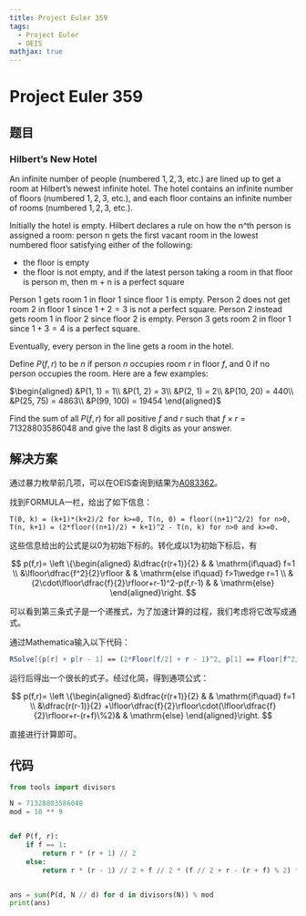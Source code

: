 ```yaml
---
title: Project Euler 359
tags:
  - Project Euler
  - OEIS
mathjax: true
---
```

<escape><!-- more --></escape>

# Project Euler 359

## 题目

### Hilbert’s New Hotel

An infinite number of people (numbered $1, 2, 3,$ etc.) are lined up to get a room at Hilbert’s newest infinite hotel. The hotel contains an infinite number of floors (numbered $1, 2, 3,$ etc.), and each floor contains an infinite number of rooms (numbered $1, 2, 3,$ etc.).

Initially the hotel is empty. Hilbert declares a rule on how the n^th person is assigned a room: person n gets the first vacant room in the lowest numbered floor satisfying either of the following:

- the floor is empty
- the floor is not empty, and if the latest person taking a room in that floor is person m, then m + n is a perfect square

Person $1$ gets room $1$ in floor $1$ since floor $1$ is empty.
Person $2$ does not get room $2$ in floor $1$ since $1 + 2 = 3$ is not a perfect square. Person $2$ instead gets room $1$ in floor $2$ since floor $2$ is empty. Person $3$ gets room $2$ in floor $1$ since $1 + 3 = 4$ is a perfect square.

Eventually, every person in the line gets a room in the hotel.

Define $P(f, r)$ to be $n$ if person $n$ occupies room $r$ in floor $f$, and $0$ if no person occupies the room. Here are a few examples:

$\begin{aligned}
&P(1, 1) = 1\\
&P(1, 2) = 3\\
&P(2, 1) = 2\\
&P(10, 20) = 440\\
&P(25, 75) = 4863\\
&P(99, 100) = 19454
\end{aligned}$

Find the sum of all $P(f, r)$ for all positive $f$ and $r$ such that $f \times r = 71328803586048$ and give the last $8$ digits as your answer.

## 解决方案

通过暴力枚举前几项，可以在OEIS查询到结果为[A083362](https://oeis.org/A083362)。

找到FORMULA一栏，给出了如下信息：

```
T(0, k) = (k+1)*(k+2)/2 for k>=0, T(n, 0) = floor((n+1)^2/2) for n>0, T(n, k+1) = (2*floor((n+1)/2) + k+1)^2 - T(n, k) for n>0 and k>=0.
```

这些信息给出的公式是以$0$为初始下标的。转化成以$1$为初始下标后，有

$$
p(f,r)=
\left \{\begin{aligned}
  &\dfrac{r(r+1)}{2}  & & \mathrm{if\quad} f=1 \\
  &\lfloor\dfrac{f^2}{2}\rfloor & & \mathrm{else if\quad} f>1\wedge r=1 \\
  &(2\cdot\lfloor\dfrac{f}{2}\rfloor+r-1)^2-p(f,r-1) & & \mathrm{else}
\end{aligned}\right.
$$

可以看到第三条式子是一个递推式，为了加速计算的过程，我们考虑将它改写成通式。

通过Mathematica输入以下代码：

```Mathematica
RSolve[{p[r] + p[r - 1] == (2*Floor[f/2] + r - 1)^2, p[1] == Floor[f^2/2]}, p[r], r]
```

运行后得出一个很长的式子。经过化简，得到通项公式：

$$
p(f,r)=
\left \{\begin{aligned}
  &\dfrac{r(r+1)}{2} & & \mathrm{if\quad} f=1 \\
  &\dfrac{r(r-1)}{2} +\lfloor\dfrac{f}{2}\rfloor\cdot(\lfloor\dfrac{f}{2}\rfloor+r-(r+f)\%2)& & \mathrm{else}
\end{aligned}\right.
$$

直接进行计算即可。

## 代码
```py
from tools import divisors

N = 71328803586048
mod = 10 ** 9


def P(f, r):
    if f == 1:
        return r * (r + 1) // 2
    else:
        return r * (r - 1) // 2 + f // 2 * (f // 2 + r - (r + f) % 2) * 2


ans = sum(P(d, N // d) for d in divisors(N)) % mod
print(ans)

```